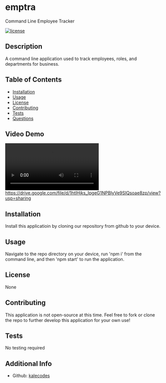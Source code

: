 # emptra
Command Line Employee Tracker

  [![license](https://img.shields.io/badge/license-None-blue)](https://shields.io)

  ## Description
  A command line application used to track employees, roles, and departments for business. 
    
  ## Table of Contents
  * [Installation](#installation)
  * [Usage](#usage)
  * [License](#license)
  * [Contributing](#contributions)
  * [Tests](#tests)
  * [Questions](#questions)

  ## Video Demo
  ![](./assets/videos/emptra.mp4)
  https://drive.google.com/file/d/1htIHjks_IpgeG1NPBlyVe9SIQsoae8zp/view?usp=sharing
  
  
  ## Installation
  Install this applicatioin by cloning our repository from github to your device.

  ## Usage
  Navigate to the repo directory on your device, run 'npm i' from the command line, and then 'npm start' to run the application.
  

  ## License
  None
  
  ## Contributing
  This application is not open-source at this time. Feel free to fork or clone the repo to further develop this application for your own use!
  
  ## Tests
  No testing required
  
  ## Additional Info
  * Github: [kalecodes](https://github.com/kalecodes)